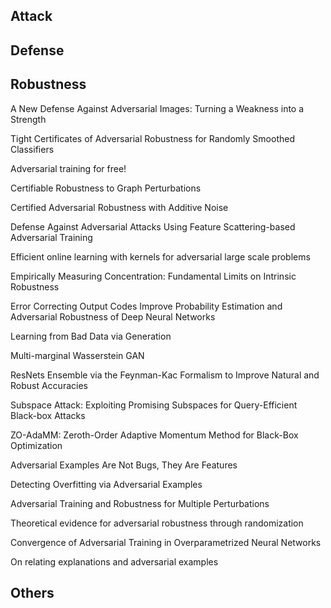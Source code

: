 ## Attack



## Defense

## Robustness
A New Defense Against Adversarial Images: Turning a Weakness into a Strength

Tight Certificates of Adversarial Robustness for Randomly Smoothed Classifiers

Adversarial training for free!

Certifiable Robustness to Graph Perturbations

Certified Adversarial Robustness with Additive Noise

Defense Against Adversarial Attacks Using Feature Scattering-based Adversarial Training


Efficient online learning with kernels for adversarial large scale problems


Empirically Measuring Concentration: Fundamental Limits on Intrinsic Robustness


Error Correcting Output Codes Improve Probability Estimation and Adversarial Robustness of Deep Neural Networks


Learning from Bad Data via Generation

Multi-marginal Wasserstein GAN

ResNets Ensemble via the Feynman-Kac Formalism to Improve Natural and Robust Accuracies

Subspace Attack: Exploiting Promising Subspaces for Query-Efficient Black-box Attacks

ZO-AdaMM: Zeroth-Order Adaptive Momentum Method for Black-Box Optimization

Adversarial Examples Are Not Bugs, They Are Features

Detecting Overfitting via Adversarial Examples

Adversarial Training and Robustness for Multiple Perturbations

Theoretical evidence for adversarial robustness through randomization

Convergence of Adversarial Training in Overparametrized Neural Networks

On relating explanations and adversarial examples

## Others

